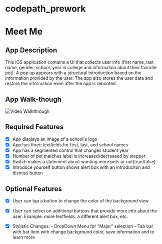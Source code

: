 # codepath_prework
# Meet Me

## App Description
This iOS application contains a UI that collects user info (first name, last name, gender, school, year in college and information about their favorite pet). A pop up appears with a structural introduction based on the information provided by the user. The app also stores the user data and restore the information even after the app is rebooted.


## App Walk-though
![Video Walkthrough](https://user-images.githubusercontent.com/89226977/209590822-a0dbd7b8-da04-43ff-81c8-96bf6be26e33.gif)

## Required Features
- [X] App displays an image of a school's logo
- [X] App has three textfields for first, last, and school names
- [X] App has a segmented control that changes student year
- [X] Number of pet matches label is increased/decreased by stepper
- [X] Switch makes a statement about wanting more pets or not(true/false)
- [X] Introduce yourself button shows alert box with an introduciton and dismiss button

## Optional Features
- [X] User can tap a button to change the color of the background view
- [X] User can select on additional buttons that provide more info about the user. Example: more textfields, a different alert box, etc.
- [X] Stylistic Changes: 
      - DropDown Menu for "Major" selection
      - Tab bar with bar item with change background color, save information and to learn more
      
